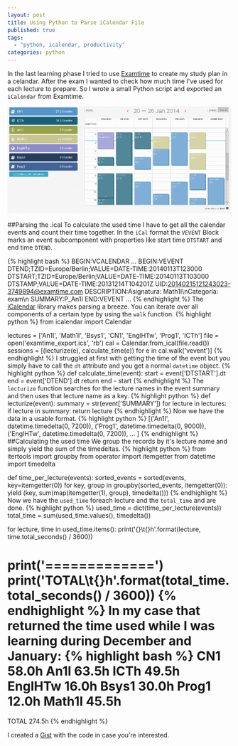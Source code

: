 ```yaml
---
layout: post
title: Using Python to Parse iCalendar File
published: true
tags: 
  - "python, icalendar, productivity"
categories: python
---
```


In the last learning phase I tried to use [Examtime](https://www.examtime.com/) to create my study plan in a celandar. After the exam I wanted to check how much time I've used for each lecture to prepare. So I wrote a small Python script and exported an `iCalendar` from Examtime.

![Examtime Calendar](/media/examtime-calendar.png)

##Parsing the .ical
To calculate the used time I have to get all the calendar events and count their time together.
In the `iCal` format the `VEVENT` Block marks an event subcomponent with properties like start time `DTSTART` and end time `DTEND`.

{% highlight bash %}
BEGIN:VCALENDAR
...
BEGIN:VEVENT
DTEND;TZID=Europe/Berlin;VALUE=DATE-TIME:20140113T123000
DTSTART;TZID=Europe/Berlin;VALUE=DATE-TIME:20140113T103000
DTSTAMP;VALUE=DATE-TIME:20131214T104201Z
UID:20140215121243023-3749894@examtime.com
DESCRIPTION:Asignatura: Math1I\nCategoría: exam\n
SUMMARY:P_An1I
END:VEVENT
...
{% endhighlight %}
The [iCalendar](http://icalendar.readthedocs.org/en/latest/) library makes parsing a breeze. You can iterate over all components of a certain type by using the `walk` function.
{% highlight python %}
from icalendar import Calendar

lectures = ['An1I', 'Math1I', 'Bsys1', 'CN1', 'EnglHTw', 'Prog1', 'ICTh']
file = open('examtime_export.ics', 'rb')
cal = Calendar.from_ical(file.read())
sessions = [(lecturize(e), calculate_time(e)) for e in cal.walk('vevent')]
{% endhighlight %}
I struggled at first with getting the time of the event but you simply have to call  the `dt` attribute and you get a normal `datetime` object.
{% highlight python %}
def calculate_time(event):
    start = event['DTSTART'].dt
    end = event['DTEND'].dt
    return end - start
{% endhighlight %}
The `lecturize` function searches for the lecture names in the event summary and then uses that lecture name as a key.
{% highlight python %}
def lecturize(event):
    summary = str(event['SUMMARY'])
    for lecture in lectures:
        if lecture in summary:
            return lecture
{% endhighlight %}
Now we have the data in a usable format.
{% highlight python %}
[('An1I', datetime.timedelta(0, 7200)),
 ('Prog1', datetime.timedelta(0, 9000)),
 ('EnglHTw', datetime.timedelta(0, 7200)),
 ...
]
{% endhighlight %}
##Calculating the used time
We group the records by it's lecture name and simply yield the sum of the timedeltas.
{% highlight python %}
from itertools import groupby
from operator import itemgetter
from datetime import timedelta

def time_per_lecture(events):
    sorted_events = sorted(events, key=itemgetter(0))
    for key, group in groupby(sorted_events, itemgetter(0)):
        yield (key, sum(map(itemgetter(1), group), timedelta()))
{% endhighlight %}
Now we have the `used_time` foreach lecture and the `total_time` and are done.
{% highlight python %}
used_time = dict(time_per_lecture(events))
total_time = sum(used_time.values(), timedelta())

for lecture, time in used_time.items():
    print('{}\t{}h'.format(lecture, time.total_seconds() / 3600))

print('=============')
print('TOTAL\t{}h'.format(total_time.total_seconds() / 3600))
{% endhighlight %}
In my case that returned the time used while I was learning during December and January:
{% highlight bash %}
CN1	58.0h
An1I	63.5h
ICTh	49.5h
EnglHTw	16.0h
Bsys1	30.0h
Prog1	12.0h
Math1I	45.5h
=============
TOTAL	274.5h
{% endhighlight %}

I created a [Gist](https://gist.github.com/lukasmartinelli/9021795) with the code in case you're interested.